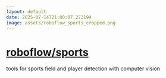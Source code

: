 ```yaml
---
layout: default
date: 2025-07-14T21:00:07.273194
image: assets/roboflow_sports_cropped.png
---
```


# [roboflow/sports](https://github.com/roboflow/sports)

tools for sports field and player detection with computer vision
